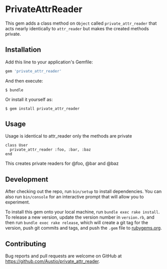 # PrivateAttrReader

This gem adds a class method on `Object` called `private_attr_reader` that acts nearly identically to `attr_reader` but makes the created methods private.

## Installation

Add this line to your application's Gemfile:

```ruby
gem 'private_attr_reader'
```

And then execute:

    $ bundle

Or install it yourself as:

    $ gem install private_attr_reader

## Usage

Usage is identical to attr_reader only the methods are private

```
class User
  private_attr_reader :foo, :bar, :baz
end
```

This creates private readers for @foo, @bar and @baz

## Development

After checking out the repo, run `bin/setup` to install dependencies. You can also run `bin/console` for an interactive prompt that will allow you to experiment.

To install this gem onto your local machine, run `bundle exec rake install`. To release a new version, update the version number in `version.rb`, and then run `bundle exec rake release`, which will create a git tag for the version, push git commits and tags, and push the `.gem` file to [rubygems.org](https://rubygems.org).

## Contributing

Bug reports and pull requests are welcome on GitHub at https://github.com/Austio/private_attr_reader.

